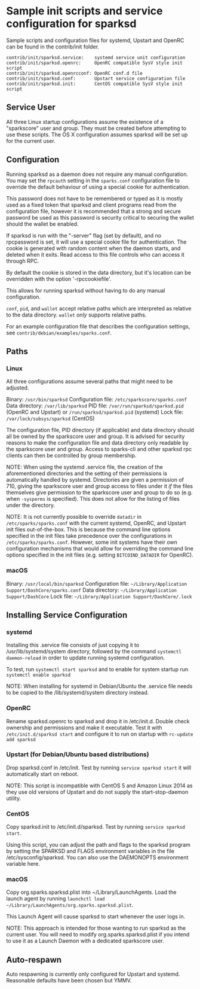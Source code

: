 Sample init scripts and service configuration for sparksd
==========================================================

Sample scripts and configuration files for systemd, Upstart and OpenRC
can be found in the contrib/init folder.

    contrib/init/sparksd.service:    systemd service unit configuration
    contrib/init/sparksd.openrc:     OpenRC compatible SysV style init script
    contrib/init/sparksd.openrcconf: OpenRC conf.d file
    contrib/init/sparksd.conf:       Upstart service configuration file
    contrib/init/sparksd.init:       CentOS compatible SysV style init script

Service User
---------------------------------

All three Linux startup configurations assume the existence of a "sparkscore" user
and group.  They must be created before attempting to use these scripts.
The OS X configuration assumes sparksd will be set up for the current user.

Configuration
---------------------------------

Running sparksd as a daemon does not require any manual configuration. You may
set the `rpcauth` setting in the `sparks.conf` configuration file to override
the default behaviour of using a special cookie for authentication.

This password does not have to be remembered or typed as it is mostly used
as a fixed token that sparksd and client programs read from the configuration
file, however it is recommended that a strong and secure password be used
as this password is security critical to securing the wallet should the
wallet be enabled.

If sparksd is run with the "-server" flag (set by default), and no rpcpassword is set,
it will use a special cookie file for authentication. The cookie is generated with random
content when the daemon starts, and deleted when it exits. Read access to this file
controls who can access it through RPC.

By default the cookie is stored in the data directory, but it's location can be overridden
with the option '-rpccookiefile'.

This allows for running sparksd without having to do any manual configuration.

`conf`, `pid`, and `wallet` accept relative paths which are interpreted as
relative to the data directory. `wallet` *only* supports relative paths.

For an example configuration file that describes the configuration settings,
see `contrib/debian/examples/sparks.conf`.

Paths
---------------------------------

### Linux

All three configurations assume several paths that might need to be adjusted.

Binary:              `/usr/bin/sparksd`
Configuration file:  `/etc/sparkscore/sparks.conf`
Data directory:      `/var/lib/sparksd`
PID file:            `/var/run/sparksd/sparksd.pid` (OpenRC and Upstart) or `/run/sparksd/sparksd.pid` (systemd)
Lock file:           `/var/lock/subsys/sparksd` (CentOS)

The configuration file, PID directory (if applicable) and data directory
should all be owned by the sparkscore user and group.  It is advised for security
reasons to make the configuration file and data directory only readable by the
sparkscore user and group.  Access to sparks-cli and other sparksd rpc clients
can then be controlled by group membership.

NOTE: When using the systemd .service file, the creation of the aforementioned
directories and the setting of their permissions is automatically handled by
systemd. Directories are given a permission of 710, giving the sparkscore user and group
access to files under it _if_ the files themselves give permission to the
sparkscore user and group to do so (e.g. when `-sysperms` is specified). This does not allow
for the listing of files under the directory.

NOTE: It is not currently possible to override `datadir` in
`/etc/sparks/sparks.conf` with the current systemd, OpenRC, and Upstart init
files out-of-the-box. This is because the command line options specified in the
init files take precedence over the configurations in
`/etc/sparks/sparks.conf`. However, some init systems have their own
configuration mechanisms that would allow for overriding the command line
options specified in the init files (e.g. setting `BITCOIND_DATADIR` for
OpenRC).

### macOS

Binary:              `/usr/local/bin/sparksd`
Configuration file:  `~/Library/Application Support/DashCore/sparks.conf`
Data directory:      `~/Library/Application Support/DashCore`
Lock file:           `~/Library/Application Support/DashCore/.lock`

Installing Service Configuration
-----------------------------------

### systemd

Installing this .service file consists of just copying it to
/usr/lib/systemd/system directory, followed by the command
`systemctl daemon-reload` in order to update running systemd configuration.

To test, run `systemctl start sparksd` and to enable for system startup run
`systemctl enable sparksd`

NOTE: When installing for systemd in Debian/Ubuntu the .service file needs to be copied to the /lib/systemd/system directory instead.

### OpenRC

Rename sparksd.openrc to sparksd and drop it in /etc/init.d.  Double
check ownership and permissions and make it executable.  Test it with
`/etc/init.d/sparksd start` and configure it to run on startup with
`rc-update add sparksd`

### Upstart (for Debian/Ubuntu based distributions)

Drop sparksd.conf in /etc/init.  Test by running `service sparksd start`
it will automatically start on reboot.

NOTE: This script is incompatible with CentOS 5 and Amazon Linux 2014 as they
use old versions of Upstart and do not supply the start-stop-daemon utility.

### CentOS

Copy sparksd.init to /etc/init.d/sparksd. Test by running `service sparksd start`.

Using this script, you can adjust the path and flags to the sparksd program by
setting the SPARKSD and FLAGS environment variables in the file
/etc/sysconfig/sparksd. You can also use the DAEMONOPTS environment variable here.

### macOS

Copy org.sparks.sparksd.plist into ~/Library/LaunchAgents. Load the launch agent by
running `launchctl load ~/Library/LaunchAgents/org.sparks.sparksd.plist`.

This Launch Agent will cause sparksd to start whenever the user logs in.

NOTE: This approach is intended for those wanting to run sparksd as the current user.
You will need to modify org.sparks.sparksd.plist if you intend to use it as a
Launch Daemon with a dedicated sparkscore user.

Auto-respawn
-----------------------------------

Auto respawning is currently only configured for Upstart and systemd.
Reasonable defaults have been chosen but YMMV.
